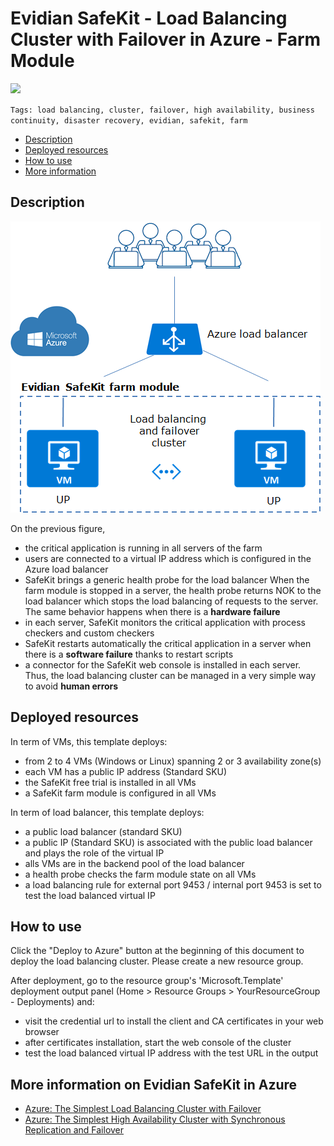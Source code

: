 # Evidian SafeKit - Load Balancing Cluster with Failover in Azure - Farm Module

<a href="https://portal.azure.com/#create/Microsoft.Template/uri/https%3A%2F%2Fraw.githubusercontent.com%2FAzure%2Fazure-quickstart-templates%2Fmaster%2Fsafekit-cluster-farm%2Fazuredeploy.json" target="_blank">
    <img src="http://azuredeploy.net/deploybutton.png"/>
</a>

`Tags: load balancing, cluster, failover, high availability, business continuity, disaster recovery, evidian, safekit, farm`

*   [Description](#description)
*   [Deployed resources](#resources)
*   [How to use](#use)
*   [More information](#more)

## <a name="description"></a>Description

![How the Evidian SafeKit farm cluster implements load balancing and failover in Azure?](images/farmarch.png)

On the previous figure,

*   the critical application is running in all servers of the farm
*   users are connected to a virtual IP address which is configured in the Azure load balancer
*   SafeKit brings a generic health probe for the load balancer When the farm module is stopped in a server, the health probe returns NOK to the load balancer which stops the load balancing of requests to the server. The same behavior happens when there is a **hardware failure**
*   in each server, SafeKit monitors the critical application with process checkers and custom checkers
*   SafeKit restarts automatically the critical application in a server when there is a **software failure** thanks to restart scripts
*   a connector for the SafeKit web console is installed in each server. Thus, the load balancing cluster can be managed in a very simple way to avoid **human errors**

## <a name="resources"></a>Deployed resources

In term of VMs, this template deploys:

*   from 2 to 4 VMs (Windows or Linux) spanning 2 or 3 availability zone(s)
*   each VM has a public IP address (Standard SKU)
*   the SafeKit free trial is installed in all VMs
*   a SafeKit farm module is configured in all VMs

In term of load balancer, this template deploys:

*   a public load balancer (standard SKU)
*   a public IP (Standard SKU) is associated with the public load balancer and plays the role of the virtual IP
*   alls VMs are in the backend pool of the load balancer
*   a health probe checks the farm module state on all VMs
*   a load balancing rule for external port 9453 / internal port 9453 is set to test the load balanced virtual IP

## <a name="use"></a>How to use

Click the "Deploy to Azure" button at the beginning of this document to deploy the load balancing cluster. Please create a new resource group.

After deployment, go to the resource group's 'Microsoft.Template' deployment output panel (Home > Resource Groups > YourResourceGroup - Deployments) and:

*   visit the credential url to install the client and CA certificates in your web browser
*   after certificates installation, start the web console of the cluster
*   test the load balanced virtual IP address with the test URL in the output



## <a name="more"></a>More information on **Evidian SafeKit** in Azure

*   [Azure: The Simplest Load Balancing Cluster with Failover](https://www.evidian.com/products/high-availability-software-for-application-clustering/azure-load-balancing-cluster-failover/)
*   [Azure: The Simplest High Availability Cluster with Synchronous Replication and Failover](https://www.evidian.com/products/high-availability-software-for-application-clustering/azure-high-availability-cluster-synchronous-replication-failover/)

